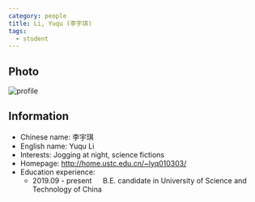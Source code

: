 ```yaml
---
category: people
title: Li, Yuqu (李宇琪)
tags:
  - student
---
```


## Photo

![profile](https://user-images.githubusercontent.com/116997215/198896698-7a4bf1f2-88f5-4b21-b0d9-7f38e8b2df09.jpg)

## Information

- Chinese name: 李宇琪
- English name: Yuqu Li
- Interests: Jogging at night, science fictions
- Homepage:  <http://home.ustc.edu.cn/~lyq010303/>
- Education experience:
  - 2019.09 - present     B.E. candidate in University of Science and Technology of China
